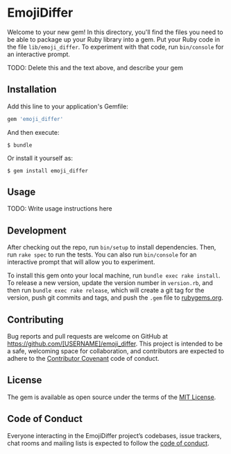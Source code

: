 # EmojiDiffer

Welcome to your new gem! In this directory, you'll find the files you need to be able to package up your Ruby library into a gem. Put your Ruby code in the file `lib/emoji_differ`. To experiment with that code, run `bin/console` for an interactive prompt.

TODO: Delete this and the text above, and describe your gem

## Installation

Add this line to your application's Gemfile:

```ruby
gem 'emoji_differ'
```

And then execute:

    $ bundle

Or install it yourself as:

    $ gem install emoji_differ

## Usage

TODO: Write usage instructions here

## Development

After checking out the repo, run `bin/setup` to install dependencies. Then, run `rake spec` to run the tests. You can also run `bin/console` for an interactive prompt that will allow you to experiment.

To install this gem onto your local machine, run `bundle exec rake install`. To release a new version, update the version number in `version.rb`, and then run `bundle exec rake release`, which will create a git tag for the version, push git commits and tags, and push the `.gem` file to [rubygems.org](https://rubygems.org).

## Contributing

Bug reports and pull requests are welcome on GitHub at https://github.com/[USERNAME]/emoji_differ. This project is intended to be a safe, welcoming space for collaboration, and contributors are expected to adhere to the [Contributor Covenant](http://contributor-covenant.org) code of conduct.

## License

The gem is available as open source under the terms of the [MIT License](https://opensource.org/licenses/MIT).

## Code of Conduct

Everyone interacting in the EmojiDiffer project’s codebases, issue trackers, chat rooms and mailing lists is expected to follow the [code of conduct](https://github.com/[USERNAME]/emoji_differ/blob/master/CODE_OF_CONDUCT.md).
